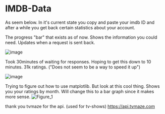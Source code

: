 # IMDB-Data
As seem below. In it's current state you copy and paste your imdb ID and after a while you get back certain statistics about your account.

The progress "bar" that exists as of now. Shows the information you could need. Updates when a request is sent back.

![image](https://user-images.githubusercontent.com/75546186/208280371-f1bdbe0b-3f9f-49d3-aa5a-21ab9fb9c325.png)

Took 30minutes of waiting for responses. Hoping to get this down to 10 minutes. 31k ratings. ("Does not seem to be a way to speed it up")

![image](https://user-images.githubusercontent.com/75546186/208280337-2869c1be-691a-4a76-9be0-281774d32f79.png)

Trying to figure out how to use matplotlib. But look at this cool thing. Shows you your ratings by month.
Will change this to a bar graph since it makes more sense.
![Figure_1](https://user-images.githubusercontent.com/75546186/211492879-e5810b05-ea34-432b-92d5-0d850e22bd99.png)


thank you tvmaze for the api. (used for tv-shows)
https://api.tvmaze.com
